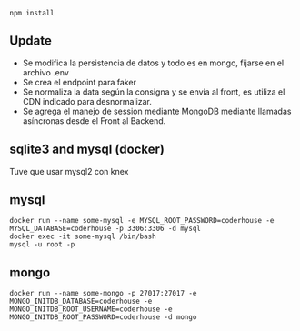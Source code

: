 ````
npm install
````

## Update
<ul>
    <li> Se modifica la persistencia de datos y todo es en mongo, fijarse en el archivo .env</li>
    <li> Se crea el endpoint para faker </li>
    <li> Se normaliza la data según la consigna y se envía al front, es utiliza el CDN indicado para desnormalizar.</li>
    <li> Se agrega el manejo de session mediante MongoDB mediante llamadas asíncronas desde el Front al Backend.</li>
</ul>

## sqlite3 and mysql (docker)
Tuve que usar mysql2 con knex

## mysql
````
docker run --name some-mysql -e MYSQL_ROOT_PASSWORD=coderhouse -e MYSQL_DATABASE=coderhouse -p 3306:3306 -d mysql
docker exec -it some-mysql /bin/bash
mysql -u root -p 
````

## mongo
````
docker run --name some-mongo -p 27017:27017 -e MONGO_INITDB_DATABASE=coderhouse -e MONGO_INITDB_ROOT_USERNAME=coderhouse -e MONGO_INITDB_ROOT_PASSWORD=coderhouse -d mongo
````
